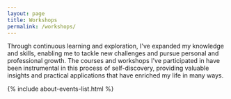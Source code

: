 ```yaml
---
layout: page
title: Workshops
permalink: /workshops/
---
```

<!-- ## Inspirational workshops -->
Through continuous learning and exploration, I've expanded my knowledge and skills, enabling me to tackle new challenges and pursue personal and professional growth. The courses and workshops I've participated in have been instrumental in this process of self-discovery, providing valuable insights and practical applications that have enriched my life in many ways.

{% include about-events-list.html %}


<style>
.project__item {
   padding: 3px 20px;
}
.project__item .project__title, .project__item .project__date{
   font-size:1.2rem;
   margin:0;
   font-family:"Roboto", sans-serif;
}
.project__item .project__title{
   font-weight:600;
   line-height:1.5rem;
   margin-bottom:0.8rem;
}
.project__item .project__date{
   font-size:1rem;
}
@media screen and (max-width: 49.99em) {
   .project__item .project__title, .project__item .project__date{
   font-size:1rem;
   }
}
</style>